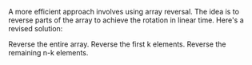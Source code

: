 ​A more efficient approach involves using array reversal. The idea is to reverse parts of the array to achieve the rotation in linear time. Here's a revised solution:

Reverse the entire array.
Reverse the first k elements.
Reverse the remaining n-k elements.
